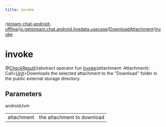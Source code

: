 ```yaml
---
title: invoke
---
```

/[stream-chat-android-offline](../../index.md)/[io.getstream.chat.android.livedata.usecase](../index.md)/[DownloadAttachment](index.md)/[invoke](invoke.md)  
  
  
  
# invoke  
@[CheckResult](https://developer.android.com/reference/kotlin/androidx/annotation/CheckResult.html)()abstract operator fun [invoke](invoke.md)(attachment: Attachment): Call&lt;[Unit](https://kotlinlang.org/api/latest/jvm/stdlib/kotlin/-unit/index.html)&gt;Downloads the selected attachment to the "Download" folder in the public external storage directory.  
  
## Parameters  
  
androidJvm  
  
| | |
|---|---|
| <a name="io.getstream.chat.android.livedata.usecase/DownloadAttachment/invoke/#io.getstream.chat.android.client.models.Attachment/PointingToDeclaration/"></a>attachment| <a name="io.getstream.chat.android.livedata.usecase/DownloadAttachment/invoke/#io.getstream.chat.android.client.models.Attachment/PointingToDeclaration/"></a>the attachment to download|
  

